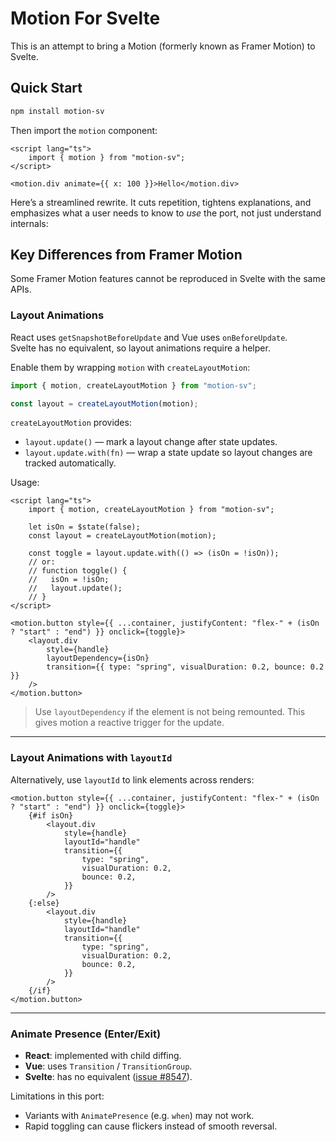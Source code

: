# Motion For Svelte

This is an attempt to bring a Motion (formerly known as Framer Motion) to Svelte.

## Quick Start

```bash
npm install motion-sv
```

Then import the `motion` component:

```svelte
<script lang="ts">
	import { motion } from "motion-sv";
</script>

<motion.div animate={{ x: 100 }}>Hello</motion.div>
```

Here’s a streamlined rewrite. It cuts repetition, tightens explanations, and emphasizes what a user needs to know to _use_ the port, not just understand internals:

## Key Differences from Framer Motion

Some Framer Motion features cannot be reproduced in Svelte with the same APIs.

### Layout Animations

React uses `getSnapshotBeforeUpdate` and Vue uses `onBeforeUpdate`.  
Svelte has no equivalent, so layout animations require a helper.

Enable them by wrapping `motion` with `createLayoutMotion`:

```ts
import { motion, createLayoutMotion } from "motion-sv";

const layout = createLayoutMotion(motion);
```

`createLayoutMotion` provides:

- `layout.update()` — mark a layout change after state updates.
- `layout.update.with(fn)` — wrap a state update so layout changes are tracked automatically.

Usage:

```svelte
<script lang="ts">
	import { motion, createLayoutMotion } from "motion-sv";

	let isOn = $state(false);
	const layout = createLayoutMotion(motion);

	const toggle = layout.update.with(() => (isOn = !isOn));
	// or:
	// function toggle() {
	//   isOn = !isOn;
	//   layout.update();
	// }
</script>

<motion.button style={{ ...container, justifyContent: "flex-" + (isOn ? "start" : "end") }} onclick={toggle}>
	<layout.div
		style={handle}
		layoutDependency={isOn}
		transition={{ type: "spring", visualDuration: 0.2, bounce: 0.2 }}
	/>
</motion.button>
```

> Use `layoutDependency` if the element is not being remounted. This gives motion a reactive trigger for the update.

---

### Layout Animations with `layoutId`

Alternatively, use `layoutId` to link elements across renders:

```svelte
<motion.button style={{ ...container, justifyContent: "flex-" + (isOn ? "start" : "end") }} onclick={toggle}>
	{#if isOn}
		<layout.div
			style={handle}
			layoutId="handle"
			transition={{
				type: "spring",
				visualDuration: 0.2,
				bounce: 0.2,
			}}
		/>
	{:else}
		<layout.div
			style={handle}
			layoutId="handle"
			transition={{
				type: "spring",
				visualDuration: 0.2,
				bounce: 0.2,
			}}
		/>
	{/if}
</motion.button>
```

---

### Animate Presence (Enter/Exit)

- **React**: implemented with child diffing.
- **Vue**: uses `Transition` / `TransitionGroup`.
- **Svelte**: has no equivalent ([issue #8547](https://github.com/sveltejs/svelte/issues/8547)).

Limitations in this port:

- Variants with `AnimatePresence` (e.g. `when`) may not work.
- Rapid toggling can cause flickers instead of smooth reversal.
